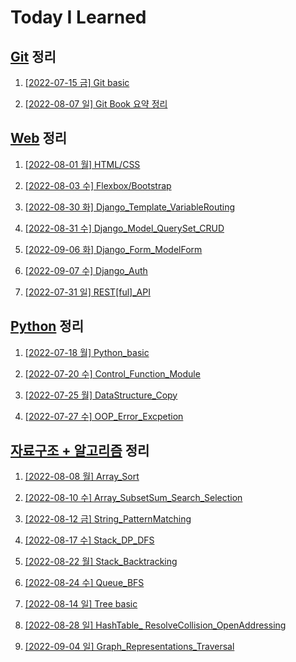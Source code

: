 # Today I Learned

## [Git](/Git) 정리

1. [[2022-07-15 금] Git basic](./Git/0715_Git_basic.md)


2. [[2022-08-07 일] Git Book 요약 정리](https://github.com/kimsixsue/CS-Study/blob/master/kimsixsue/Git_GitHub.md)

## [Web](/Web) 정리

1. [[2022-08-01 월] HTML/CSS](./Web/0801_HTML_CSS.md)

2. [[2022-08-03 수] Flexbox/Bootstrap](./Web/0803_Flexbox_Bootstrap.md)

3. [[2022-08-30 화] Django_Template_VariableRouting](./Web/0830_Django_Template_VariableRouting.md)

4. [[2022-08-31 수] Django_Model_QuerySet_CRUD](./Web/0831_Django_Model_QuerySet_CRUD.md)

5. [[2022-09-06 화] Django_Form_ModelForm](./Web/0906_Django_Form_ModelForm.md)

6. [[2022-09-07 수] Django_Auth](./Web/0907_Django_Auth.md)

7. [[2022-07-31 일] REST[ful]_API](https://github.com/kimsixsue/CS-Study/blob/master/kimsixsue/RESTful_API.md)

## [Python](/Python) 정리

1. [[2022-07-18 월] Python_basic](/Python/0718_Python_basic.md)


2. [[2022-07-20 수] Control_Function_Module](/Python/0720_control_function_module.md)


3. [[2022-07-25 월] DataStructure_Copy](/Python/0725_data_structure_copy.md)


4. [[2022-07-27 수] OOP_Error_Excpetion](/Python/0727_OOP_error_exception.md)

## [자료구조 + 알고리즘](/Algorithm) 정리

1. [[2022-08-08 월] Array_Sort](./Algorithm/0808_Array_Sort.md)

2. [[2022-08-10 수] Array_SubsetSum_Search_Selection](./Algorithm/0810_Array_SubsetSum_Search_Selection.md)


3. [[2022-08-12 금] String_PatternMatching](./Algorithm/0812_String_PatternMatching.md)


4. [[2022-08-17 수] Stack_DP_DFS](./Algorithm/0817_Stack_DP_DFS.md)

5. [[2022-08-22 월] Stack_Backtracking](./Algorithm/Stack_Backtracking.md)


6. [[2022-08-24 수] Queue_BFS](./Algorithm/0824_Queue_BFS.md)


7. [[2022-08-14 일] Tree basic](https://github.com/kimsixsue/CS-Study/blob/master/kimsixsue/Tree.md)


8. [[2022-08-28 일] HashTable_ ResolveCollision_OpenAddressing](https://github.com/kimsixsue/CS-Study/blob/master/kimsixsue/Open_Addressing.md)


9. [[2022-09-04 일] Graph_Representations_Traversal](https://github.com/kimsixsue/CS-Study/blob/master/kimsixsue/Graph_Representations_Traversal.md)
